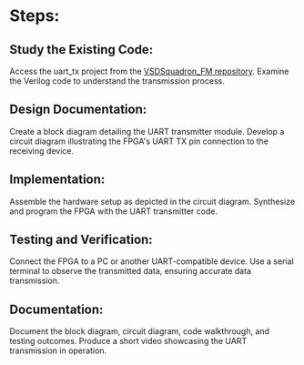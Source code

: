 # Steps:

## Study the Existing Code:
  Access the uart_tx project from the [VSDSquadron_FM repository](https://github.com/thesourcerer8/VSDSquadron_FM/tree/main/uart_tx).
  Examine the Verilog code to understand the transmission process.
## Design Documentation:
  Create a block diagram detailing the UART transmitter module.
  Develop a circuit diagram illustrating the FPGA's UART TX pin connection to the receiving device.
## Implementation:
  Assemble the hardware setup as depicted in the circuit diagram.
  Synthesize and program the FPGA with the UART transmitter code.
## Testing and Verification:
  Connect the FPGA to a PC or another UART-compatible device.
  Use a serial terminal to observe the transmitted data, ensuring accurate data transmission.
## Documentation:
  Document the block diagram, circuit diagram, code walkthrough, and testing outcomes.
  Produce a short video showcasing the UART transmission in operation.
